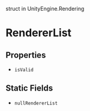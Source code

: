 struct in UnityEngine.Rendering
# RendererList

## Properties
- `isValid`
## Static Fields
- `nullRendererList`
